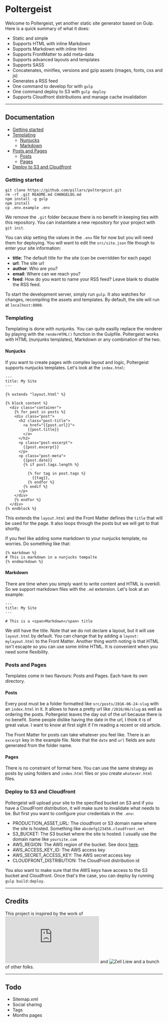 # Poltergeist

Welcome to Poltergeist, yet another static site generator based on Gulp. Here is a quick summary of what it does:

- Static and simple
- Supports HTML with inline Markdown
- Supports Markdown with inline html
- Supports FrontMatter to add meta-data
- Supports advanced layouts and templates
- Supports SASS
- Concatenates, minifies, versions and gzip assets (images, fonts, css and js)
- Generates a RSS feed
- One command to develop for with `gulp`
- One command deploy to S3 with `gulp deploy`
- Supports Cloudfront distributions and manage cache invalidation

---

## Documentation

- [Getting started](#getting-started)
- [Templating](#templating)
  - [Nunjucks](#nunjucks)
  - [Markdown](#markdown)
- [Posts and Pages](#posts-and-pages)
  - [Posts](#posts)
  - [Pages](#pages)
- [Deploy to S3 and Cloudfront](#deploy-to-s3-and-cloudfront)

### Getting started

```
git clone https://github.com/pillars/poltergeist.git
rm -rf .git README.md CHANGELOG.md
npm install -g gulp
npm install
cp .env.example .env
```

We remove the `.git` folder because there is no benefit in keeping ties with this repository. You can instantiate a new repository for your project with `git init`.

You can skip setting the values in the `.env` file for now but you will need them for deploying. You will want to edit the `src/site.json` file though to enter your site information:

- **title**: The default title for the site (can be overridden for each page)
- **url**: The site url
- **author**: Who are you?
- **email**: Where can we reach you?
- **feed**: How do you want to name your RSS feed? Leave blank to disable the RSS feed.

To start the development server, simply run `gulp`. It also watches for changes, recompiling the assets and templates. By default, the site will run at `localhost:8000`.

### Templating

Templating is done with nunjunks. You can quite easilly replace the renderer by playing with the `renderHTML()` function in the Gulpfile. Poltergeist works with HTML (nunjunks templates), Markdown or any combination of the two.

#### Nunjucks

If you want to create pages with complex layout and logic, Poltergeist supports nunjucks templates. Let's look at the `index.html`:

```
---
title: My Site
---

{% extends "layout.html" %}

{% block content %}
  <div class="container">
    {% for post in posts %}
    <div class="post">
      <h2 class="post-title">
        <a href="{{post.url}}">
          {{post.title}}
        </a>
      </h2>
      <p class="post-excerpt">
        {{post.excerpt}}
      </p>
      <p class="post-meta">
        {{post.date}}
        {% if post.tags.length %}
           -
          {% for tag in post.tags %}
            {{tag}},
          {% endfor %}
        {% endif %}
      </p>
    </div>
    {% endfor %}
  </div>
{% endblock %}
```

This extends the `layout.html` and the Front Matter defines the `title` that will be used for the page. It also loops through the posts but we will get to that shortly.

If you feel like adding some markdown to your nunjucks template, no worries. Do something like that:

```
{% markdown %}
# This is markdown in a nunjucks tempalte
{% endmarkdown %}
```

#### Markdown

There are time when you simply want to write content and HTML is overkill. So we support markdown files with the `.md` extension. Let's look at an example:


```
---
title: My Site
---

# This is a <span>Markdown</span> title
```

We still have the title. Note that we do not declare a layout, but it will use `layout.html` by default. You can change that by adding a `layout: mylayout.html` to the Front Matter. Another thing worth noting is that HTML isn't escapte so you can use some inline HTML. It is convenient when you need some flexibility.

### Posts and Pages

Templates come in two flavours: Posts and Pages. Each have its own directory.

#### Posts

Every post must be a folder formatted like `src/posts/2016-06-24-slug` with an `index.html` in it. It allows to have a pretty url like `/2016/06/slug` as well as ordering the posts. Poltergeist leaves the day out of the url because there is no benefit. Some people dislike having the date in the url, I think it is of great value. I want to know at first sight if I'm reading a recent or old article.

The Front Matter for posts can take whatever you feel like. There is an `excerpt` key in the example file. Note that the `date` and `url` fields are auto generated from the folder name.

#### Pages

There is no constraint of format here. You can use the same strategy as posts by using folders and `index.html` files or you create `whatever.html` files.

### Deploy to S3 and Cloudfront

Poltergeist will upload your site to the specified bucket on S3 and if you have a CloudFront distribution, it will make sure to invalidate what needs to be. But first you want to configure your credentials in the `.env`:

- PRODUCTION_ASSET_URL: The cloudfront or S3 domain name where the site is hosted. Something like `abcdefg123456.cloudfront.net`
- S3_BUCKET: The S3 bucket where the site is hosted. I usually use the domain name like `yoursite.com`
- AWS_REGION: The AWS region of the bucket. See docs [here](https://docs.aws.amazon.com/general/latest/gr/rande.html).
- AWS_ACCESS_KEY_ID: The AWS access key
- AWS_SECRET_ACCESS_KEY: The AWS secret access key
- CLOUDFRONT_DISTRIBUTION: The CloudFront distribution id

You also want to make sure that the AWS keys have access to the S3 bucket and Cloudfront. Once that's the case, you can deploy by running `gulp build:deploy`.

---

## Credits

This project is inspired by the work of ![Sean Farrell](http://www.rioki.org/2014/06/09/jekyll-to-gulp.html) and ![Zell Liew](http://zellwk.com/blog/nunjucks-with-gulp/) and a bunch of other folks.

---

## Todo

- Sitemap.xml
- Social sharing
- Tags
- Months pages
